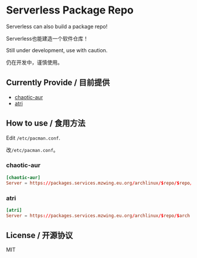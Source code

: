 # Serverless Package Repo

Serverless can also build a package repo!

Serverless也能建造一个软件仓库！

Still under development, use with caution.

仍在开发中，谨慎使用。

## Currently Provide / 目前提供

- [chaotic-aur](https://aur.chaotic.cx/)
- [atri](https://github.com/Misaka13514-AUR/PKGBUILDs)

## How to use / 食用方法

Edit `/etc/pacman.conf`.

改`/etc/pacman.conf`。

### chaotic-aur

```conf
[chaotic-aur]
Server = https://packages.services.mzwing.eu.org/archlinux/$repo/$repo/$arch
```

### atri

```conf
[atri]
Server = https://packages.services.mzwing.eu.org/archlinux/$repo/$arch
```

## License / 开源协议

MIT
